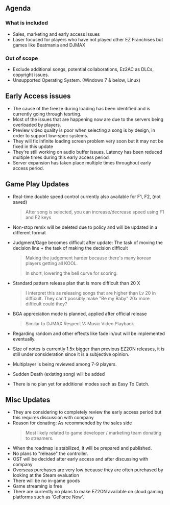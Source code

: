﻿## Agenda
### What is included
* Sales, marketing and early access issues
* Laser focused for players who have not played other EZ Franchises but games like Beatmania and DJMAX

### Out of scope
* Exclude additional songs, potential collaborations, Ez2AC as DLCs, copyright issues.
* Unsupported Operating System. (Windows 7 & below, Linux)

## Early Access issues
* The cause of the freeze during loading has been identified and is currently going through tesrting.
* Most of the issues that are happening now are due to the servers being overloaded by players.
* Preview video quality is poor when selecting a song is by design, in order to support low-spec systems.
* They will fix infinite loading screen problem very soon but it may not be fixed in this update
* They're still working on audio buffer issues. Latency has been reduced multiple times during this early access period
* Server expansion has taken place multiple times throughout early access period. 

## Game Play Updates
* Real-time double speed control currently also available for F1, F2, (not saved)
  >  After song is selected, you can increase/decrease speed using F1 and F2 keys
* Non-stop remix will be deleted due to policy and will be updated in a different format
* Judgment/Gage becomes difficult after update: The task of moving the decision line + the task of making the decision difficult
   > Making the judgement harder because there's many korean players getting all KOOL.
   >
   > In short, lowering the bell curve for scoring.
  
* Standard pattern release plan that is more difficult than 20 X
    > I interpret this as releasing songs that are higher than Lv 20 in difficult.
    > They can't possibly make "Be my Baby" 20x more difficult could they?
    
* BGA appreciation mode is planned, applied after official release
    > Similar to DJMAX Respect V: Music Video Playback.
    
* Regarding random and other effects like fade in/out will be implemented eventually.
* Size of notes is currently 1.5x bigger than previous EZ2ON releases, it is still under consideration since it is a subjective opinion. 
* Multiplayer is being reviewed among 7-9 players.
* Sudden Death (existing song) will be added
* There is no plan yet for additional modes such as Easy To Catch.

## Misc Updates
* They are considering to completely review the early access period but this requires discussion with company
* Reason for donating: As recommended by the sales side
   > Most likely related to game developer / marketing team donating to streamers.
* When the roadmap is stabilized, it will be prepared and published. 
* No plans to "release" the controller.
* OST will be decided after early access and after discussing with company
* Overseas purchases are very low because they are often purchased by looking at the Steam evaluation
* There will be no in-game goods
* Game streaming is free
* There are currently no plans to make EZ2ON available on cloud gaming platforms such as 'GeForce Now'.